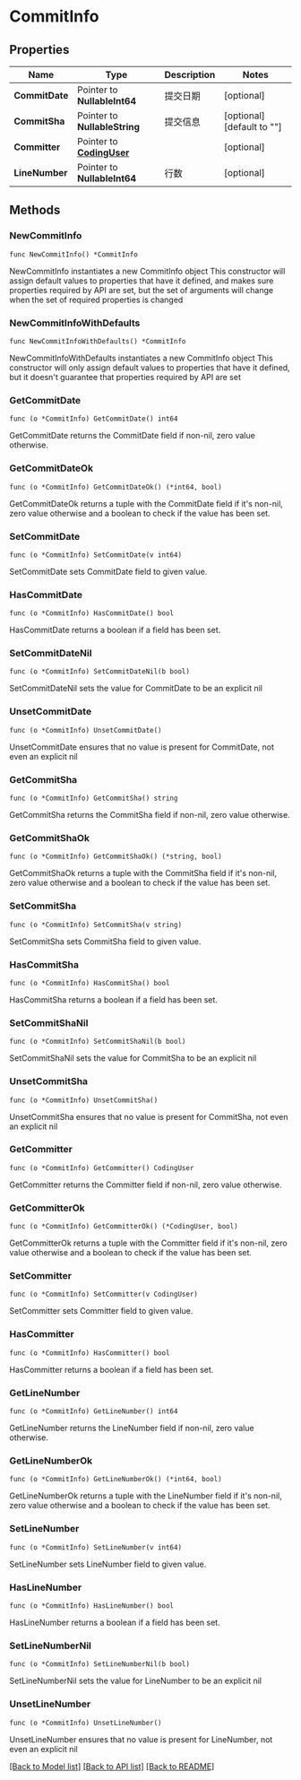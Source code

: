 # CommitInfo

## Properties

Name | Type | Description | Notes
------------ | ------------- | ------------- | -------------
**CommitDate** | Pointer to **NullableInt64** | 提交日期 | [optional] 
**CommitSha** | Pointer to **NullableString** | 提交信息 | [optional] [default to ""]
**Committer** | Pointer to [**CodingUser**](CodingUser.md) |  | [optional] 
**LineNumber** | Pointer to **NullableInt64** | 行数 | [optional] 

## Methods

### NewCommitInfo

`func NewCommitInfo() *CommitInfo`

NewCommitInfo instantiates a new CommitInfo object
This constructor will assign default values to properties that have it defined,
and makes sure properties required by API are set, but the set of arguments
will change when the set of required properties is changed

### NewCommitInfoWithDefaults

`func NewCommitInfoWithDefaults() *CommitInfo`

NewCommitInfoWithDefaults instantiates a new CommitInfo object
This constructor will only assign default values to properties that have it defined,
but it doesn't guarantee that properties required by API are set

### GetCommitDate

`func (o *CommitInfo) GetCommitDate() int64`

GetCommitDate returns the CommitDate field if non-nil, zero value otherwise.

### GetCommitDateOk

`func (o *CommitInfo) GetCommitDateOk() (*int64, bool)`

GetCommitDateOk returns a tuple with the CommitDate field if it's non-nil, zero value otherwise
and a boolean to check if the value has been set.

### SetCommitDate

`func (o *CommitInfo) SetCommitDate(v int64)`

SetCommitDate sets CommitDate field to given value.

### HasCommitDate

`func (o *CommitInfo) HasCommitDate() bool`

HasCommitDate returns a boolean if a field has been set.

### SetCommitDateNil

`func (o *CommitInfo) SetCommitDateNil(b bool)`

 SetCommitDateNil sets the value for CommitDate to be an explicit nil

### UnsetCommitDate
`func (o *CommitInfo) UnsetCommitDate()`

UnsetCommitDate ensures that no value is present for CommitDate, not even an explicit nil
### GetCommitSha

`func (o *CommitInfo) GetCommitSha() string`

GetCommitSha returns the CommitSha field if non-nil, zero value otherwise.

### GetCommitShaOk

`func (o *CommitInfo) GetCommitShaOk() (*string, bool)`

GetCommitShaOk returns a tuple with the CommitSha field if it's non-nil, zero value otherwise
and a boolean to check if the value has been set.

### SetCommitSha

`func (o *CommitInfo) SetCommitSha(v string)`

SetCommitSha sets CommitSha field to given value.

### HasCommitSha

`func (o *CommitInfo) HasCommitSha() bool`

HasCommitSha returns a boolean if a field has been set.

### SetCommitShaNil

`func (o *CommitInfo) SetCommitShaNil(b bool)`

 SetCommitShaNil sets the value for CommitSha to be an explicit nil

### UnsetCommitSha
`func (o *CommitInfo) UnsetCommitSha()`

UnsetCommitSha ensures that no value is present for CommitSha, not even an explicit nil
### GetCommitter

`func (o *CommitInfo) GetCommitter() CodingUser`

GetCommitter returns the Committer field if non-nil, zero value otherwise.

### GetCommitterOk

`func (o *CommitInfo) GetCommitterOk() (*CodingUser, bool)`

GetCommitterOk returns a tuple with the Committer field if it's non-nil, zero value otherwise
and a boolean to check if the value has been set.

### SetCommitter

`func (o *CommitInfo) SetCommitter(v CodingUser)`

SetCommitter sets Committer field to given value.

### HasCommitter

`func (o *CommitInfo) HasCommitter() bool`

HasCommitter returns a boolean if a field has been set.

### GetLineNumber

`func (o *CommitInfo) GetLineNumber() int64`

GetLineNumber returns the LineNumber field if non-nil, zero value otherwise.

### GetLineNumberOk

`func (o *CommitInfo) GetLineNumberOk() (*int64, bool)`

GetLineNumberOk returns a tuple with the LineNumber field if it's non-nil, zero value otherwise
and a boolean to check if the value has been set.

### SetLineNumber

`func (o *CommitInfo) SetLineNumber(v int64)`

SetLineNumber sets LineNumber field to given value.

### HasLineNumber

`func (o *CommitInfo) HasLineNumber() bool`

HasLineNumber returns a boolean if a field has been set.

### SetLineNumberNil

`func (o *CommitInfo) SetLineNumberNil(b bool)`

 SetLineNumberNil sets the value for LineNumber to be an explicit nil

### UnsetLineNumber
`func (o *CommitInfo) UnsetLineNumber()`

UnsetLineNumber ensures that no value is present for LineNumber, not even an explicit nil

[[Back to Model list]](../README.md#documentation-for-models) [[Back to API list]](../README.md#documentation-for-api-endpoints) [[Back to README]](../README.md)


